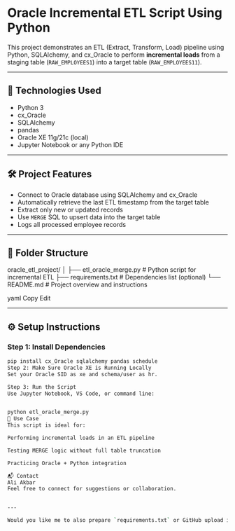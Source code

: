 # Oracle Incremental ETL Script Using Python

This project demonstrates an ETL (Extract, Transform, Load) pipeline using Python, SQLAlchemy, and cx_Oracle to perform **incremental loads** from a staging table (`RAW_EMPLOYEES1`) into a target table (`RAW_EMPLOYEES11`).

---

## 🔧 Technologies Used

- Python 3
- cx_Oracle
- SQLAlchemy
- pandas
- Oracle XE 11g/21c (local)
- Jupyter Notebook or any Python IDE

---

## 🛠️ Project Features

- Connect to Oracle database using SQLAlchemy and cx_Oracle
- Automatically retrieve the last ETL timestamp from the target table
- Extract only new or updated records
- Use `MERGE` SQL to upsert data into the target table
- Logs all processed employee records

---

## 📁 Folder Structure

oracle_etl_project/
│
├── etl_oracle_merge.py # Python script for incremental ETL
├── requirements.txt # Dependencies list (optional)
└── README.md # Project overview and instructions

yaml
Copy
Edit

---

## ⚙️ Setup Instructions

### Step 1: Install Dependencies

```bash
pip install cx_Oracle sqlalchemy pandas schedule
Step 2: Make Sure Oracle XE is Running Locally
Set your Oracle SID as xe and schema/user as hr.

Step 3: Run the Script
Use Jupyter Notebook, VS Code, or command line:


python etl_oracle_merge.py
📌 Use Case
This script is ideal for:

Performing incremental loads in an ETL pipeline

Testing MERGE logic without full table truncation

Practicing Oracle + Python integration

📬 Contact
Ali Akbar
Feel free to connect for suggestions or collaboration.


---

Would you like me to also prepare `requirements.txt` or GitHub upload instructions?